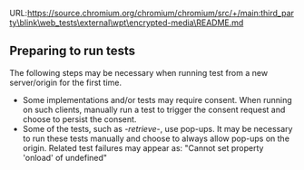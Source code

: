 URL:https://source.chromium.org/chromium/chromium/src/+/main:third_party\blink\web_tests\external\wpt\encrypted-media\README.md
## Preparing to run tests
The following steps may be necessary when running test from a new server/origin for the first time.
* Some implementations and/or tests may require consent.
  When running on such clients, manually run a test to trigger the consent request and choose to persist the consent.
* Some of the tests, such as *-retrieve-*, use pop-ups.
  It may be necessary to run these tests manually and choose to always allow pop-ups on the origin.
  Related test failures may appear as: "Cannot set property 'onload' of undefined"
